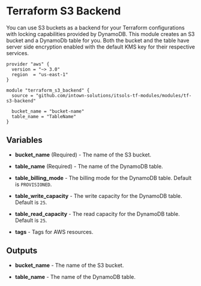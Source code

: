 # Terraform S3 Backend

You can use S3 buckets as a backend for your Terraform configurations with locking capabilities provided by DynamoDB. This module creates an S3 bucket and a DynamoDb table for you. Both the bucket and the table have server side encryption enabled with the default KMS key for their respective services.

```hcl
provider "aws" {
  version = "~> 3.0"
  region  = "us-east-1"
}

module "terraform_s3_backend" {
  source = "github.com/intown-solutions/itsols-tf-modules/modules/tf-s3-backend"

  bucket_name = "bucket-name"
  table_name = "TableName"
}
```

## Variables

- **bucket_name** (Required) - The name of the S3 bucket.

- **table_name** (Required) - The name of the DynamoDB table.

- **table_billing_mode** - The billing mode for the DynamoDB table. Default is `PROVISIONED`.

- **table_write_capacity** - The write capacity for the DynamoDB table. Default is `25`.

- **table_read_capacity** - The read capacity for the DynamoDB table. Default is `25`.

- **tags** - Tags for AWS resources.

## Outputs

- **bucket_name** - The name of the S3 bucket.

- **table_name** - The name of the DynamoDB table.
